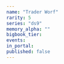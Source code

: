 ```yaml
---
name: "Trader Worf"
rarity: 5
series: "ds9"
memory_alpha: ""
bigbook_tier:
events:
in_portal:
published: false
---
```

